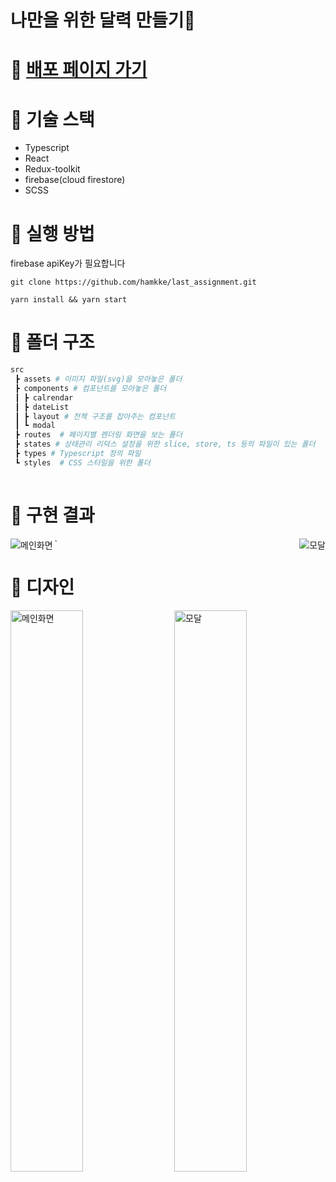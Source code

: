 # 나만을 위한 달력 만들기🦖
# 🚀 [배포 페이지 가기](https://finaly-im-gonna-make-it.netlify.app/)

# 🔧 기술 스택
- Typescript
- React
- Redux-toolkit
- firebase(cloud firestore)
- SCSS

# 📌 실행 방법
firebase apiKey가 필요합니다
```
git clone https://github.com/hamkke/last_assignment.git
```
```
yarn install && yarn start
``` 

# 📁 폴더 구조
```sh
src
 ┣ assets # 이미지 파일(svg)을 모아놓은 폴더
 ┣ components # 컴포넌트를 모아놓은 폴더
 ┃ ┣ calrendar
 ┃ ┣ dateList
 ┃ ┣ layout # 전첵 구조를 잡아주는 컴포넌트
 ┃ ┗ modal
 ┣ routes  # 페이지별 렌더링 화면을 보는 폴더
 ┣ states # 상태관리 리덕스 설정을 위한 slice, store, ts 등의 파일이 있는 폴더
 ┣ types # Typescript 정의 파일
 ┗ styles  # CSS 스타일을 위한 폴더
 
 ```

# 📸 구현 결과

<img align="left" src="https://user-images.githubusercontent.com/46497281/178483547-6f87aee5-615c-4fdf-adb5-febc11243228.png" alt="메인화면">

<img align="right" src="https://user-images.githubusercontent.com/46497281/178223005-1b90d041-8922-4606-8d5c-ecf1ab33ad95.png" alt="모달" style="margin-bottom: 30px;">`


# 🎨 디자인

<img align="left" src="https://user-images.githubusercontent.com/46497281/172038398-eda0ad1c-a512-4255-9513-f66f7b30561c.png" alt="메인화면" width="48%">

<img align="right" src="https://user-images.githubusercontent.com/46497281/172038417-f41d2154-4938-42db-9e87-8107e9c7b969.png" alt="모달" width="48%">
